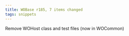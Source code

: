 ```yaml
---
title: WOBase r185, 7 items changed
tags: snippets
---
```


Remove WOHost class and test files (now in WOCommon)
